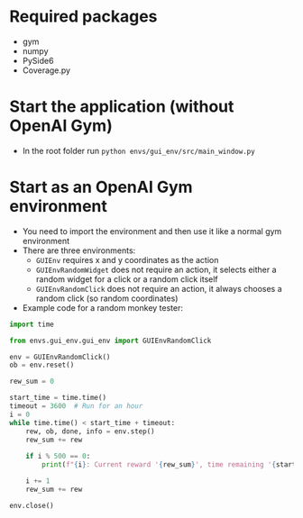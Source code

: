 # Required packages

- gym
- numpy
- PySide6
- Coverage.py

# Start the application (without OpenAI Gym)

- In the root folder run `python envs/gui_env/src/main_window.py`

# Start as an OpenAI Gym environment

- You need to import the environment and then use it like a normal gym environment
- There are three environments:
    * `GUIEnv` requires x and y coordinates as the action
    * `GUIEnvRandomWidget` does not require an action, it selects either a random widget for a click or a random click
       itself
    * `GUIEnvRandomClick` does not require an action, it always chooses a random click (so random coordinates)
- Example code for a random monkey tester:
```python
import time

from envs.gui_env.gui_env import GUIEnvRandomClick

env = GUIEnvRandomClick()
ob = env.reset()

rew_sum = 0

start_time = time.time()
timeout = 3600  # Run for an hour
i = 0
while time.time() < start_time + timeout:
    rew, ob, done, info = env.step()
    rew_sum += rew
    
    if i % 500 == 0:
        print(f"{i}: Current reward '{rew_sum}', time remaining '{start_time + timeout - time.time():.0f}'")

    i += 1
    rew_sum += rew

env.close()
```
